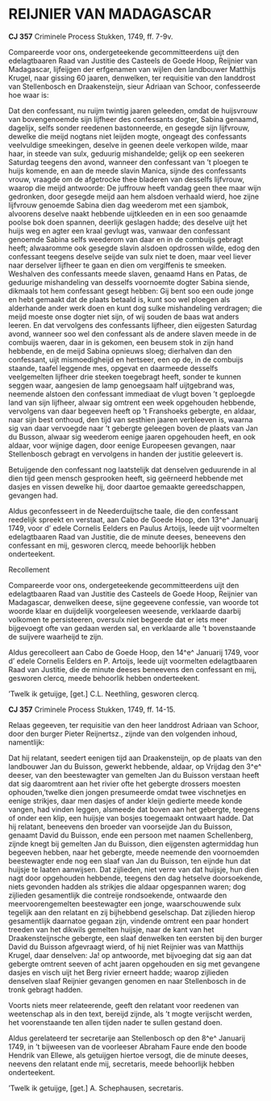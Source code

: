 # REIJNIER VAN MADAGASCAR

**CJ 357** Criminele Process Stukken, 1749, ff. 7-9v.

Compareerde voor ons, ondergeteekende gecommitteerdens uijt den edelagtbaaren Raad van Justitie des Casteels de Goede Hoop, Reijnier van Madagascar, lijfeijgen der erfgenamen van wijlen den landbouwer Matthijs Krugel, naar gissing 60 jaaren, denwelken, ter requisitie van den landdrost van Stellenbosch en Draakensteijn, sieur Adriaan van Schoor, confesseerde hoe waar is:

Dat den confessant, nu ruijm twintig jaaren geleeden, omdat de huijsvrouw van bovengenoemde sijn lijfheer des confessants dogter, Sabina genaamd, dagelijx, selfs sonder reedenen bastonneerde, en gesegde sijn lijfvrouw, dewelke die meijd nogtans niet leijden mogte, ongeagt des confessants veelvuldige smeekingen, deselve in geenen deele verkopen wilde, maar haar, in steede van sulx, geduurig mishandelde; gelijk op een seekeren Saturdag teegens den avond, wanneer den confessant van ’t ploegen te huijs komende, en aan de meede slavin Manica, sijnde des confessants vrouw, vraagde om de afgetrocke thee bladeren van desselfs lijfvrouw, waarop die meijd antwoorde: De juffrouw heeft vandag geen thee maar wijn gedronken, door gesegde meijd aan hem alsdoen verhaald wierd, hoe zijne lijfvrouw genoemde Sabina dien dag weederom met een sjambok, alvoorens deselve naakt hebbende uijtkleeden en in een soo genaamde poolse bok doen spannen, deerlijk geslagen hadde; des deselve uijt het huijs weg en agter een kraal gevlugt was, vanwaar den confessant genoemde Sabina selfs weederom van daar en in de combuijs gebragt heeft; alwaaromme ook gesegde slavin alsdoen opdrossen wilde, edog den confessant teegens deselve seijde van sulx niet te doen, maar veel liever naar derselver lijfheer te gaan en dien om vergiffenis te smeeken. Weshalven des confessants meede slaven, genaamd Hans en Patas, de geduurige mishandeling van desselfs voornoemte dogter Sabina siende, dikmaals tot hem confessant gesegt hebben: Gij bent soo een oude jonge en hebt gemaakt dat de plaats betaald is, kunt soo wel ploegen als alderhande ander werk doen en kunt dog sulke mishandeling verdragen; die meijd moeste onse dogter niet sijn, of wij souden de baas wat anders leeren. En dat vervolgens des confessants lijfheer, dien eijgesten Saturdag avond, wanneer soo wel den confessant als de andere slaven meede in de combuijs waeren, daar in is gekomen, een beusem stok in zijn hand hebbende, en de meijd Sabina opnieuws sloeg; dierhalven dan den confessant, uijt mismoedigheijd en hertseer, een op de, in de combuijs staande, taafel leggende mes, opgevat en daarmeede desselfs veelgemelten lijfheer drie steeken toegebragt heeft, sonder te kunnen seggen waar, aangesien de lamp genoegsaam half uijtgebrand was, neemende alstoen den confessant immediaat de vlugt boven ’t geploegde land van sijn lijfheer, alwaar sig omtrent een week opgehouden hebbende, vervolgens van daar begeeven heeft op ’t Franshoeks gebergte, en aldaar, naar sijn best onthoud, den tijd van sesthien jaaren verbleeven is, waarna sig van daar vervoegde naar ’t gebergte geleegen boven de plaats van Jan du Busson, alwaar sig weederom eenige jaaren opgehouden heeft, en ook aldaar, voor wijnige dagen, door eenige Europeesen gevangen, naar Stellenbosch gebragt en vervolgens in handen der justitie geleevert is.

Betuijgende den confessant nog laatstelijk dat denselven geduurende in al dien tijd geen mensch gesprooken heeft, sig geërneerd hebbende met dasjes en vissen dewelke hij, door daartoe gemaakte gereedschappen, gevangen had.

Aldus geconfesseert in de Neederduijtsche taale, die den confessant reedelijk spreekt en verstaat, aan Cabo de Goede Hoop, den 13^e^ Januarij 1749, voor d’ edele Cornelis Eelders en Paulus Artoijs, leede uijt voormelten edelagtbaaren Raad van Justitie, die de minute deeses, beneevens den confessant en mij, gesworen clercq, meede behoorlijk hebben onderteekent.

Recollement

Compareerde voor ons, ondergeteekende gecommitteerdens uijt den edelagtbaaren Raad van Justitie des Casteels de Goede Hoop, Reijnier van Madagascar, denwelken deese, sijne gegeevene confessie, van woorde tot woorde klaar en duijdelijk voorgeleesen weesende, verklaarde daarbij volkomen te persisteeren, oversulx niet begeerde dat er iets meer bijgevoegt ofte van gedaan werden sal, en verklaarde alle ’t bovenstaande de suijvere waarheijd te zijn.

Aldus gerecolleert aan Cabo de Goede Hoop, den 14^e^ Januarij 1749, voor d’ edele Cornelis Eelders en P. Artoijs, leede uijt voormelten edelagtbaaren Raad van Justitie, die de minute deeses beneevens den confessant en mij, gesworen clercq, meede behoorlik hebben onderteekent.

’Twelk ik getuijge, \[get.\] C.L. Neethling, gesworen clercq.

**CJ 357** Criminele Process Stukken, 1749, ff. 14-15.

Relaas gegeeven, ter requisitie van den heer landdrost Adriaan van Schoor, door den burger Pieter Reijnertsz., zijnde van den volgenden inhoud, namentlijk:

Dat hij relatant, seedert eenigen tijd aan Draakensteijn, op de plaats van den landbouwer Jan du Buisson, gewerkt hebbende, aldaar, op Vrijdag den 3^e^ deeser, van den beestewagter van gemelten Jan du Buisson verstaan heeft dat sig daaromtrent aan het rivier ofte het gebergte drossers moesten ophouden,’twelke dien jongen presumeerde omdat twee vischnetjes en eenige strikjes, daar men dasjes of ander kleijn gedierte meede konde vangen, had vinden leggen, alsmeede dat boven aan het gebergte, teegens of onder een klip, een huijsje van bosjes toegemaakt ontwaart hadde. Dat hij relatant, beneevens den broeder van voorseijde Jan du Buisson, genaamt David du Buisson, ende een persoon met naamen Schellenberg, zijnde knegt bij gemelten Jan du Buisson, dien eijgensten agtermiddag hun begeeven hebben, naar het gebergte, meede neemende den voornoemden beestewagter ende nog een slaaf van Jan du Buisson, ten eijnde hun dat huijsje te laaten aanwijsen. Dat zijlieden, niet verre van dat huijsje, hun dien nagt door opgehouden hebbende, teegens den dag hetselve doorsoekende, niets gevonden hadden als strikjes die aldaar opgespannen waren; dog zijlieden gesamentlijk die contreije rondsoekende, ontwaarde den meervoorengemelten beestewagter een jonge, waarschouwende sulx tegelijk aan den relatant en zij bijhebbend geselschap. Dat zijlieden hierop gesamentlijk daarnatoe gegaan zijn, vindende omtrent een paar hondert treeden van het dikwils gemelten huijsje, naar de kant van het Draakensteijnsche gebergte, een slaaf denwelken ten eersten bij den burger David du Buisson afgevraagt wierd, of hij niet Reijnier was van Matthijs Krugel, daar denselven: Ja! op antwoorde, met bijvoeging dat sig aan dat gebergte omtrent seeven of acht jaaren opgehouden en sig met gevangene dasjes en visch uijt het Berg rivier erneert hadde; waarop zijlieden denselven slaaf Reijnier gevangen genomen en naar Stellenbosch in de tronk gebragt hadden.

Voorts niets meer relateerende, geeft den relatant voor reedenen van weetenschap als in den text, bereijd zijnde, als ’t mogte verijscht werden, het voorenstaande ten allen tijden nader te sullen gestand doen.

Aldus gerelateerd ter secretarije aan Stellenbosch op den 8^e^ Januarij 1749, in ’t bijweesen van de voorleeser Abraham Faure ende den boode Hendrik van Ellewe, als getuijgen hiertoe versogt, die de minute deeses, neevens den relatant ende mij, secretaris, meede behoorlijk hebben onderteekent.

’Twelk ik getuijge, \[get.\] A. Schephausen, secretaris.